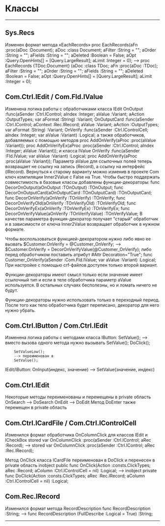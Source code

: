 ﻿# Классы
---
## Sys.Recs
  Изменен формат метода «EachRecords»
        proc EachRecords(aFn :proc(aDoc :Document); aDoc :class Document; aFilter :String = ""; aOrder :String = ""; aFields :String = "";
                         aDeleted :Boolean = False; aOpt :Query.OpenHints[] = [Query.LargeResult]; aLimit :Integer = 0);
        -->
        proc EachRecords {TDoc:Document} (aDoc :class TDoc; aFn :proc(aDoc :TDoc); aFilter :String = ""; aOrder :String = ""; aFields :String = "";
                         aDeleted :Boolean = False; aOpt :Query.OpenHints[] = [Query.LargeResult]; aLimit :Integer = 0);

## Com.Ctrl.IEdit / Com.Fld.IValue
  Изменена логика работы с обработчиками класса IEdit
        OnOutput           :func(aSender :Ctrl.IControl; aIndex :Integer; aValue :Variant; aAction :OutputTypes; var aFormat :String) :Variant;
        OnOutputCard       :func(aSender :Ctrl.IControl; aContext :Rec.IRecord; aValue :Variant; aAction :OutputTypes; var aFormat :String) :Variant;
        OnVerify           :func(aSender :Ctrl.IControlCell; aIndex :Integer; var aValue :Variant) :Logical;
  а также обработчиков, добавляемых с помощью методов
        proc AddOnVerify(aProc :proc(aValue :Variant));
        proc AddOnVerifyEx(aProc :proc(aSender :Ctrl.IControl; aIndex :Integer; aValue :Variant));
  и класса IValue
        OnVerify           :func(aSender :Fld.IValue; var aValue :Variant) :Logical;
        proc AddOnVerify(aProc :proc(aValue :Variant));
  Параметр aValue для ссылочных полей теперь возвращает не ссылку на запись (Record), а ссылку на
  интерфейс (IRecord). Вернуться к старому варианту можно изменив в проекте Com ключ компиляции
  Inner2Value с False на True.
  Чтобы быстро поддержать совместимость в базовые классы добавлены функции-декораторы:
        func DecorOnOutput(aOnOutput :TOnOutput) :TOnOutput;
        func DecorOnOutputCard(aOnOutputCard :TOnOutputCard) :TOnOutputCard;
        func DecorOnVerify(aOnVerify :TOnVerify) :TOnVerify;
        func DecorOnVerifyOld(aOnVerify :TOnVerifyOld) :TOnVerifyOld;
        func DecorOnVerifyEx(aOnVerify :TOnVerifyEx) :TOnVerifyEx;
        func DecorOnVerifyValue(aOnVerify :TOnVerifyValue) :TOnVerifyValue; 
  В качестве параметра функция-декоратор получает "старый" обработчик и в зависимости от ключа
  Inner2Value возвращает обработчик в нужном формате.

  Чтобы воспользоваться функцией-декоратором нужно либо явно ее вызвать
        $Customer.OnVerify = @Customer_OnVerify;
        -->
        $Customer.OnVerify = DecorOnVerifyValue(@Customer_OnVerify);
  либо перед обработчиком поставить атрибут
        #Attr Decoration="True";
        func Customer_OnVerify(aSender :Com.Fld.IValue; var aValue :Variant) :Logical;
  При настройке с помощью crf-файлов доступен только второй вариант.

  Функции-декораторы имеют смысл только если значение имеет ссылочный тип и если в теле обработчика
  параметр aValue используется. В остальных случаях бесполезны, но и ломать ничего не будут.

  Функции-декораторы нужно использовать только в переходный период. После того как тело обработчика
  будет переписано, декоратор для него нужно убрать.

## Com.Ctrl.IButton / Com.Ctrl.IEdit
  Изменена логика работы с методами класса
  IButton:
        SetValue();
        --> вместо вызова одного метода нужно вызывать
        SetValue();
        DoClick();

        SetValueLow();
        --> переименован в
        SetValue();
  IEdit/IButton:
        OnInput(индекс, значение)
        -->
        SetValue(значение, индекс)

## Com.Ctrl.IEdit
  Некоторые методы переименованы и перемещены в private область
        OnSearch --> DoSearch
        OnEdit --> DoEdit
  Метод DoEnter также перемещен в private область

## Com.Ctrl.ICardFile / Com.Ctrl.IControlCell
  Изменился формат обработчика OnColumnClick для классов IEdit и ICheckBox
        stored var OnColumnClick      :proc(aSender :Ctrl.IControl; aRec :Record);
        -->
        stored var OnColumnClick      :proc(aSender :Ctrl.IControl; aRec :Rec.IRecord);

  Метод OnClick класса ICardFile переименован в DoClick и перенесен в private область
        inobject public
        func OnClick(Action :consts.ClickTypes; aRec :Record; aColumn :Ctrl.IControlCell = nil) :Logical;
        -->
        inobject private
        func DoClick(Action :consts.ClickTypes; aRec :Rec.IRecord; aColumn :Ctrl.IControlCell = nil) :Logical;

## Com.Rec.IRecord
  Изменился формат метода RecordDescription
        func RecordDescription :String;
        -->
        func RecordDescription (FullDescribe :Logical = True) :String;

---
